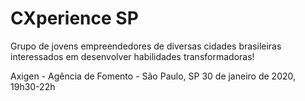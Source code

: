 # CXperience SP

Grupo de jovens empreendedores de diversas cidades brasileiras interessados em desenvolver habilidades transformadoras!

 Axigen - Agência de Fomento - São Paulo, SP
 30 de janeiro de 2020, 19h30-22h


